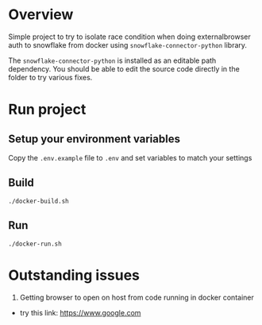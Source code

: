# Overview
Simple project to try to isolate race condition when doing externalbrowser auth to snowflake from docker using `snowflake-connector-python` library.

The `snowflake-connector-python` is installed as an editable path dependency.  You should be able to edit the source code directly in the folder to try various fixes.

# Run project

## Setup your environment variables
Copy the `.env.example` file to `.env` and set variables to match your settings

## Build
`./docker-build.sh`

## Run
`./docker-run.sh`

# Outstanding issues
1. Getting browser to open on host from code running in docker container
  - try this link: https://www.google.com
